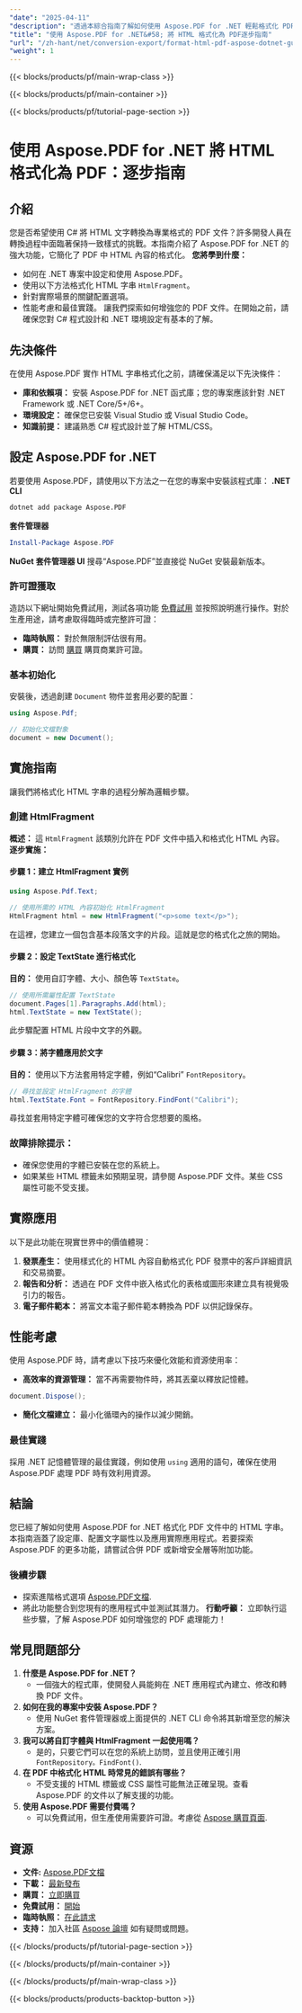 ```yaml
---
"date": "2025-04-11"
"description": "透過本綜合指南了解如何使用 Aspose.PDF for .NET 輕鬆格式化 PDF 中的 HTML 內容。非常適合尋求簡化轉換過程的開發人員。"
"title": "使用 Aspose.PDF for .NET&#58; 將 HTML 格式化為 PDF逐步指南"
"url": "/zh-hant/net/conversion-export/format-html-pdf-aspose-dotnet-guide/"
"weight": 1
---
```


{{< blocks/products/pf/main-wrap-class >}}

{{< blocks/products/pf/main-container >}}

{{< blocks/products/pf/tutorial-page-section >}}


# 使用 Aspose.PDF for .NET 將 HTML 格式化為 PDF：逐步指南
## 介紹
您是否希望使用 C# 將 HTML 文字轉換為專業格式的 PDF 文件？許多開發人員在轉換過程中面臨著保持一致樣式的挑戰。本指南介紹了 Aspose.PDF for .NET 的強大功能，它簡化了 PDF 中 HTML 內容的格式化。
**您將學到什麼：**
- 如何在 .NET 專案中設定和使用 Aspose.PDF。
- 使用以下方法格式化 HTML 字串 `HtmlFragment`。
- 針對實際場景的關鍵配置選項。
- 性能考慮和最佳實踐。
讓我們探索如何增強您的 PDF 文件。在開始之前，請確保您對 C# 程式設計和 .NET 環境設定有基本的了解。
## 先決條件
在使用 Aspose.PDF 實作 HTML 字串格式化之前，請確保滿足以下先決條件：
- **庫和依賴項：** 安裝 Aspose.PDF for .NET 函式庫；您的專案應該針對 .NET Framework 或 .NET Core/5+/6+。
- **環境設定：** 確保您已安裝 Visual Studio 或 Visual Studio Code。
- **知識前提：** 建議熟悉 C# 程式設計並了解 HTML/CSS。
## 設定 Aspose.PDF for .NET
若要使用 Aspose.PDF，請使用以下方法之一在您的專案中安裝該程式庫：
**.NET CLI**
```bash
dotnet add package Aspose.PDF
```
**套件管理器**
```powershell
Install-Package Aspose.PDF
```
**NuGet 套件管理器 UI**
搜尋“Aspose.PDF”並直接從 NuGet 安裝最新版本。
### 許可證獲取
造訪以下網址開始免費試用，測試各項功能 [免費試用](https://releases.aspose.com/pdf/net/) 並按照說明進行操作。對於生產用途，請考慮取得臨時或完整許可證：
- **臨時執照：** 對於無限制評估很有用。
- **購買：** 訪問 [購買](https://purchase.aspose.com/buy) 購買商業許可證。
### 基本初始化
安裝後，透過創建 `Document` 物件並套用必要的配置：
```csharp
using Aspose.Pdf;

// 初始化文檔對象
document = new Document();
```
## 實施指南
讓我們將格式化 HTML 字串的過程分解為邏輯步驟。
### 創建 HtmlFragment
**概述：**
這 `HtmlFragment` 該類別允許在 PDF 文件中插入和格式化 HTML 內容。
**逐步實施：**
#### 步驟 1：建立 HtmlFragment 實例
```csharp
using Aspose.Pdf.Text;

// 使用所需的 HTML 內容初始化 HtmlFragment
HtmlFragment html = new HtmlFragment("<p>some text</p>");
```
在這裡，您建立一個包含基本段落文字的片段。這就是您的格式化之旅的開始。
#### 步驟 2：設定 TextState 進行格式化
**目的：** 使用自訂字體、大小、顏色等 `TextState`。
```csharp
// 使用所需屬性配置 TextState
document.Pages[1].Paragraphs.Add(html);
html.TextState = new TextState();
```
此步驟配置 HTML 片段中文字的外觀。
#### 步驟 3：將字體應用於文字
**目的：** 使用以下方法套用特定字體，例如“Calibri” `FontRepository`。
```csharp
// 尋找並設定 HtmlFragment 的字體
html.TextState.Font = FontRepository.FindFont("Calibri");
```
尋找並套用特定字體可確保您的文字符合您想要的風格。
### 故障排除提示：
- 確保您使用的字體已安裝在您的系統上。
- 如果某些 HTML 標籤未如預期呈現，請參閱 Aspose.PDF 文件。某些 CSS 屬性可能不受支援。
## 實際應用
以下是此功能在現實世界中的價值體現：
1. **發票產生：** 使用樣式化的 HTML 內容自動格式化 PDF 發票中的客戶詳細資訊和交易摘要。
2. **報告和分析：** 透過在 PDF 文件中嵌入格式化的表格或圖形來建立具有視覺吸引力的報告。
3. **電子郵件範本：** 將富文本電子郵件範本轉換為 PDF 以供記錄保存。
## 性能考慮
使用 Aspose.PDF 時，請考慮以下技巧來優化效能和資源使用率：
- **高效率的資源管理：** 當不再需要物件時，將其丟棄以釋放記憶體。
```csharp
document.Dispose();
```
- **簡化文檔建立：** 最小化循環內的操作以減少開銷。
### 最佳實踐
採用 .NET 記憶體管理的最佳實踐，例如使用 `using` 適用的語句，確保在使用 Aspose.PDF 處理 PDF 時有效利用資源。
## 結論
您已經了解如何使用 Aspose.PDF for .NET 格式化 PDF 文件中的 HTML 字串。本指南涵蓋了設定庫、配置文字屬性以及應用實際應用程式。若要探索 Aspose.PDF 的更多功能，請嘗試合併 PDF 或新增安全層等附加功能。
### 後續步驟
- 探索進階格式選項 [Aspose.PDF文檔](https://reference。aspose.com/pdf/net/).
- 將此功能整合到您現有的應用程式中並測試其潛力。
**行動呼籲：** 立即執行這些步驟，了解 Aspose.PDF 如何增強您的 PDF 處理能力！
## 常見問題部分
1. **什麼是 Aspose.PDF for .NET？**
   - 一個強大的程式庫，使開發人員能夠在 .NET 應用程式內建立、修改和轉換 PDF 文件。
2. **如何在我的專案中安裝 Aspose.PDF？**
   - 使用 NuGet 套件管理器或上面提供的 .NET CLI 命令將其新增至您的解決方案。
3. **我可以將自訂字體與 HtmlFragment 一起使用嗎？**
   - 是的，只要它們可以在您的系統上訪問，並且使用正確引用 `FontRepository。FindFont()`.
4. **在 PDF 中格式化 HTML 時常見的錯誤有哪些？**
   - 不受支援的 HTML 標籤或 CSS 屬性可能無法正確呈現。查看 Aspose.PDF 的文件以了解支援的功能。
5. **使用 Aspose.PDF 需要付費嗎？**
   - 可以免費試用，但生產使用需要許可證。考慮從 [Aspose 購買頁面](https://purchase。aspose.com/buy).
## 資源
- **文件:** [Aspose.PDF文檔](https://reference.aspose.com/pdf/net/)
- **下載：** [最新發布](https://releases.aspose.com/pdf/net/)
- **購買：** [立即購買](https://purchase.aspose.com/buy)
- **免費試用：** [開始](https://releases.aspose.com/pdf/net/)
- **臨時執照：** [在此請求](https://purchase.aspose.com/temporary-license/)
- **支持：** 加入社區 [Aspose 論壇](https://forum.aspose.com/c/pdf/10) 如有疑問或問題。

{{< /blocks/products/pf/tutorial-page-section >}}

{{< /blocks/products/pf/main-container >}}

{{< /blocks/products/pf/main-wrap-class >}}

{{< blocks/products/products-backtop-button >}}